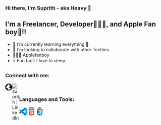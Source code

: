 ### Hi there, I'm Suprith - aka Heavy 👋 

## I'm a Freelancer, Developer🧑🏻‍💻, and Apple Fan boy🍏!!

- 🌱 I’m currently learning everything 🤣
- 👯 I’m looking to collaborate with other Techies
- 👨🏽‍💻 Applefanboy
- ⚡ Fun fact: I love to sleep.

### Connect with me:

[<img align="left" alt="suprith.heavy" width="22px" src="https://raw.githubusercontent.com/iconic/open-iconic/master/svg/globe.svg" />][website]
[<img align="left" alt="suprith | LinkedIn" width="22px" src="https://cdn.jsdelivr.net/npm/simple-icons@v3/icons/linkedin.svg" />][linkedin]

<br />

### Languages and Tools:

<img align="left" alt="Visual Studio Code" width="26px" src="https://raw.githubusercontent.com/github/explore/80688e429a7d4ef2fca1e82350fe8e3517d3494d/topics/visual-studio-code/visual-studio-code.png" />
<img align="left" alt="HTML5" width="26px" src="https://raw.githubusercontent.com/github/explore/80688e429a7d4ef2fca1e82350fe8e3517d3494d/topics/html/html.png" />
<img align="left" alt="CSS3" width="26px" src="https://raw.githubusercontent.com/github/explore/80688e429a7d4ef2fca1e82350fe8e3517d3494d/topics/css/css.png" />
<br />

[website]: https://pineapple.in
[linkedin]: https://www.linkedin.com/in/suprith-n-raj1997/

